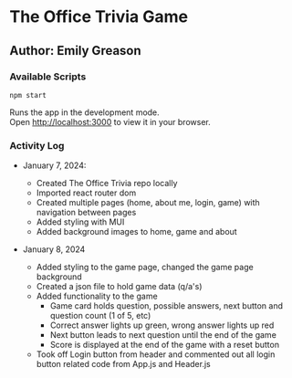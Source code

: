 # The Office Trivia Game

## Author: Emily Greason

### Available Scripts

 `npm start`

Runs the app in the development mode.\
Open [http://localhost:3000](http://localhost:3000) to view it in your browser.

### Activity Log

- January 7, 2024:
  - Created The Office Trivia repo locally
  - Imported react router dom
  - Created multiple pages (home, about me, login, game) with navigation between pages
  - Added styling with MUI
  - Added background images to home, game and about

- January 8, 2024
  - Added styling to the game page, changed the game page background
  - Created a json file to hold game data (q/a's)
  - Added functionality to the game
    - Game card holds question, possible answers, next button and question count (1 of 5, etc)
    - Correct answer lights up green, wrong answer lights up red
    - Next button leads to next question until the end of the game
    - Score is displayed at the end of the game with a reset button
  - Took off Login button from header and commented out all login button related code from App.js and Header.js
